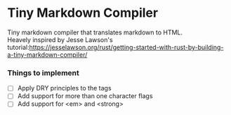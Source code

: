 # Tiny Markdown Compiler
Tiny markdown compiler that translates markdown to HTML.\
Heavely inspired by Jesse Lawson's tutorial:https://jesselawson.org/rust/getting-started-with-rust-by-building-a-tiny-markdown-compiler/

### Things to implement

- [ ] Apply DRY principles to the tags
- [ ] Add support for more than one character flags
- [ ] Add support for \<em> and \<strong>
